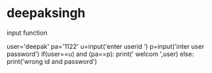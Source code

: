 # deepaksingh
input function



user='deepak'
pa='1122'
u=input('enter userid ')
p=input('inter user password')
if(user==u) and (pa==p):
    print(' welcom ',user)
else:
    print('wrong id and password')
